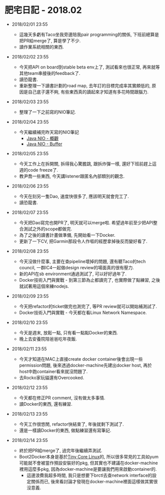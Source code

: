# 肥宅日記 - 2018.02

* 2018/02/01 23:55
    * 這幾天多虧有Taco坐我旁邊陪我pair programming的關係, 下班前總算是把PR給merge了, 算是學了不少.
    * 讀作業系統相關的東西.

* 2018/02/02 23:55
    * 今天把API on board到stable beta env上了, 測試看來也很正常, 再來就等其他team串接後的feedback了.
    * 讀恐龍書.
    * 重新整理一下讀書計劃的road map, 去年訂的目標完成率其實頗低的, 原因是自己底子還不夠, 有些東西真的讀起來才知道有多花時間跟腦力.

* 2018/02/03 23:55
    * 整理了一下之前寫的NIO筆記.

* 2018/02/04 23:55
    * 今天繼續補完昨天寫的NIO筆記
        * [Java NIO - 概觀](https://medium.com/@clu1022/java-nio-%E6%A6%82%E8%A7%80-68b8126a9224)
        * [Java NIO - Buffer](https://medium.com/@clu1022/java-nio-buffer-c98b52fd93ca)

* 2018/02/05 23:55
    * 今天工作上在拆開關, 拆得我心驚膽跳, 跟拆炸彈一樣, 還好下班前趕上這週的code freeze了.
    * 教尹喬一些東西, 今天講listener跟匿名內部類別的觀念.

* 2018/02/06 23:55
    * 今天在刻另一隻Dao, 速度快很多了, 應該明天就會完工了.
    * 讀恐龍書.

* 2018/02/07 23:55
    * 今天把Dao寫完也開PR了, 明天就可以merge啦. 希望過年前至少把API整合測試之外的scope都做完.
    * 為了之後的讀書計畫做準備, 先開始看一下Docker.
    * 更新了一下CV, 把Garmin那段令人作嘔的經歷拿掉後反而變好看了.

* 2018/02/08 23:55
    * 今天沒做什麼事, 主要在查pipeline壞掉的問題, 還有聽Taco的tech council, 一群IC4一起做design review的場面真的很有壓力.
    * 新的API在sb environment通過測試了, 可以好好過年了.
    * Docker技術入門與實戰 - 到第三節為止都讀完了, 也實際做了點練習, 之後就試著用這個來練nodejs.

* 2018/02/09 23:55
    * 今天把refactor的ticket做完也測完了, 等PR review就可以開始補測試了.
    * Docker技術入門與實戰 - 今天都在看Linux Network Namespace.

* 2018/02/10 23:55
    * 今天是週末, 放鬆一點, 只有看一點點Docker的東西.
    * 晚上去安養院陪爸爸吃年夜飯.

* 2018/02/11 23:55
    * 今天才知道在MAC上直接create docker container後會出現一些permission問題, 後來透過docker-machine先建出docker host, 再於host中跑container看來就沒問題了.
    * 去Rocko家玩貓還有Overcooked.

* 2018/02/12 23:55
    * 今天都在修正PR comment, 沒有做太多事情.
    * 讀Docker的東西, 還有練習.

* 2018/02/13 23:55
    * 今天工作很悠閒, refactor快結束了, 年後就剩下測試了.
    * 還是一樣讀Docker的東西, 做點練習還有寫筆記.

* 2018/02/14 23:55
    * 終於把PR給merge了, 過完年後繼續弄測試.
    * Boot2Docker本身是基於[Tiny Core Linux](http://tinycorelinux.net/welcome.html)的, 所以很多常見的工具如yum可能就不會被當作預設安裝好的pkg, 但其實也不建議在docker-machine裡用這麼多pkg, 因為docker-machine是要讓我們用來啟動container的.
        * 這邊浪費我超多時間, 我只是想要下brctl去查network interface的設定關係而已, 後來看討論才發現在docker-machine裡面這樣做其實很沒意義.
